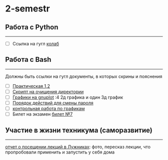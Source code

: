 # 2-semestr
## Работа с Python
____
- [ ] Ссылка на гугл [колаб](https://colab.research.google.com/drive/1874QqNVN6usQP2mTFFaJh4jtK_i5Aswp#scrollTo=qjo83Ds1NrNZ)
## Работа с Bash
____
Должны быть ссылки на гугл документы, в которых скрины и пояснения 
- [ ] [Практическая 1,2](https://docs.google.com/document/d/1Mvjaktl5_AGjHNIwGRiN3WPZIYKrZE0mNv6ChWH8JBw/edit?tab=t.0#heading=h.cbv9zvaschzq)
- [ ] [Скрипт на очищения директории](https://docs.google.com/document/d/1rSlJKFAzc735imuvx6ffHrJCUrj-XYu_7Mr0yzHMT9g/edit?tab=t.0)
- [ ] [Графики на gnuplot](https://docs.google.com/document/d/1rSlJKFAzc735imuvx6ffHrJCUrj-XYu_7Mr0yzHMT9g/edit?tab=t.0) :4 2д графика и один 3д график
- [ ] [Порядок действий для смены пароля](https://docs.google.com/document/d/1RW_eeRpuTqnITr04ps0tVmbne2F7E0xxNCysi8htWbs/edit?tab=t.0)
- [ ] [контрольная работа по графикам](https://docs.google.com/document/d/13-DEpklFJ86PTsd_XL--e0u3o-XR2WQquTn5OQFL9hk/edit?usp=sharing)
- [ ] Билет на экзамен [билет №7](https://docs.google.com/document/d/1VMAGT-f2-i5T_qjY1O7ORw84AoKylB8M_qvkXknkgys/edit?usp=sharing)
## Участие в жизни техникума (саморазвитие)
_____
[отчет о посещении лекций в Лужниках](https://docs.google.com/document/d/1iP6aef_rXWfyFa_p8ekS4bOlgT5HKDNnGcOSseiKlJY/edit?usp=sharing): фото, пересказ лекции, что пропробовали применить и запустить у себя дома
